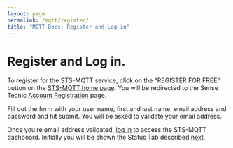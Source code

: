 ```yaml
---
layout: page
permalink: /mqtt/register/
title: "MQTT Docs: Register and Log in"
---
```


# Register and Log in.

To register for the STS-MQTT service, click on the “REGISTER FOR FREE” button on the [STS-MQTT home page](https://mqtt.sensetecnic.com). You will be redirected to the Sense Tecnic [Account Registration](https://users.sensetecnic.com/register) page.

Fill out the form with your user name, first and last name, email address and password and hit submit.  You will be asked to validate your email address.

Once you’re email address validated, [log in](https://users.sensetecnic.com/login?return=https://mqtt.sensetecnic.com/dash) to access the STS-MQTT dashboard.  Initially you will be shown the Status Tab described [next](/mqtt/status/).